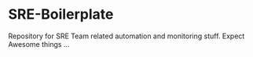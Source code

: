 # SRE-Boilerplate
Repository for SRE Team related automation and monitoring stuff. Expect Awesome things ...
